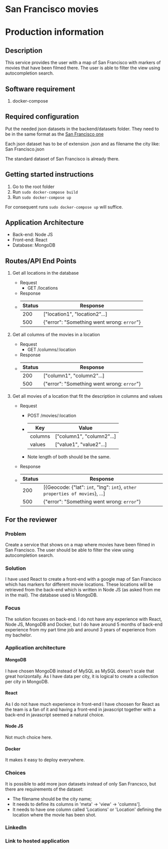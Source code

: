 # San Francisco movies

# Production information

## Description
This service provides the user with a map of San Francisco with markers of movies that have been filmed there. The user is able to filter the view using autocompletion search.

## Software requirement
1. docker-compose

## Required configuration
Put the needed json datasets in the backend/datasets folder. They need to be in the same format as the [San Francisco one](https://data.sfgov.org/Culture-and-Recreation/Film-Locations-in-San-Francisco/yitu-d5am)

Each json dataset has to be of extension .json and as filename the city like: San Francisco.json

The standard dataset of San Francisco is already there.

## Getting started instructions
1. Go to the root folder
2. Run `sudo docker-compose build`
3. Run `sudo docker-compose up`

For consequent runs `sudo docker-compose up` will suffice.

## Application Architecture
* Back-end: Node JS
* Front-end: React
* Database: MongoDB

## Routes/API End Points
1. Get all locations in the database
	* Request
		* GET /locations
	* Response
	* 
		| Status | Response                                   |
		|--------|--------------------------------------------|
		| 200    | ["location1", "location2"...]              |
	    | 500    | {"error": "Something went wrong: `error`"} |
2. Get all columns of the movies in a location
	* Request
		* GET /columns/:location
	* Response
	*
		| Status | Response                                   |
		|--------|--------------------------------------------|
		| 200    | ["column1", "column2"...]                  |
	    | 500    | {"error": "Something went wrong: `error`"} |

3. Get all movies of a location that fit the description in columns and values
	* Request
		* POST /movies/:location
		* 
			| Key     | Value                     |
			|---------|---------------------------|
			| columns | ["column1", "column2"...] |
			| values  | ["value1", "value2"...]   |

		* Note length of both should be the same.
	* Response
	*
		| Status | Response                                   |
		|--------|--------------------------------------------|
		| 200    | [{Geocode: {"lat": `int`, "lng": `int`}, `other properties of movies`}, ...]  |
	    | 500    | {"error": "Something went wrong: `error`"} |

## For the reviewer

### Problem
Create a service that shows on a map where movies have been filmed in San Francisco. The user should be able to filter the view using autocompletion search.

### Solution
I have used React to create a front-end with a google map of San Francisco which has markers for different movie locations. These locations will be retrieved from the back-end which is written in Node JS (as asked from me in the mail). The database used is MongoDB.

### Focus
The solution focuses on back-end. I do not have any experience with React, Node JS, MongoDB and Docker, but I do have around 5 months of back-end experience from my part time job and around 3 years of experience from my bachelor.

### Application architecture

#### MongoDB
I have chosen MongoDB instead of MySQL as MySQL doesn't scale that great horizontally. As I have data per city, it is logical to create a collection per city in MongoDB.

#### React
As I do not have much experience in front-end I have choosen for React as the team is a fan of it and having a front-end in javascript together with a back-end in javascript seemed a natural choice.

#### Node JS
Not much choice here.

#### Docker
It makes it easy to deploy everywhere.

### Choices
It is possible to add more json datasets instead of only San Francsco, but there are requirements of the dataset:
* The filename should be the city name;
* It needs to define its columns in 'meta' -> 'view' -> 'columns'].
* It needs to have one column called 'Locations' or 'Location' defining the location where the movie has been shot.

### LinkedIn

### Link to hosted application